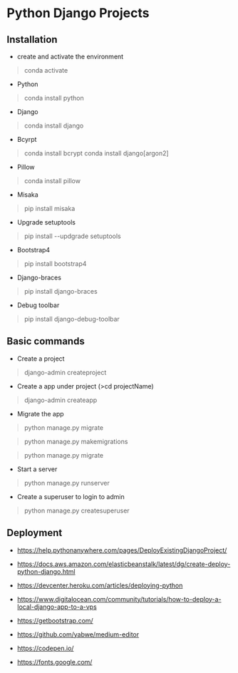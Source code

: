 # Python Django Projects

## Installation
    
- create and activate the environment
> conda activate <myDjangoEnv>
- Python
> conda install python
- Django
> conda install django
- Bcyrpt
> conda install bcrypt
> conda install django[argon2]
- Pillow
> conda install pillow
- Misaka
> pip install misaka
- Upgrade setuptools
> pip install --updgrade setuptools
- Bootstrap4
> pip install bootstrap4
- Django-braces
> pip install django-braces
- Debug toolbar
> pip install django-debug-toolbar

            
        

## Basic commands

- Create a project
> django-admin createproject <projectName>

- Create a app under project (>cd projectName)
> django-admin createapp <appName>

- Migrate the app
> python manage.py migrate

> python manage.py makemigrations <appName>

> python manage.py migrate

- Start a server
> python manage.py runserver

- Create a superuser to login to admin
> python manage.py createsuperuser

## Deployment

- https://help.pythonanywhere.com/pages/DeployExistingDjangoProject/
- https://docs.aws.amazon.com/elasticbeanstalk/latest/dg/create-deploy-python-django.html
- https://devcenter.heroku.com/articles/deploying-python
- https://www.digitalocean.com/community/tutorials/how-to-deploy-a-local-django-app-to-a-vps

- https://getbootstrap.com/
- https://github.com/yabwe/medium-editor
- https://codepen.io/
- https://fonts.google.com/



